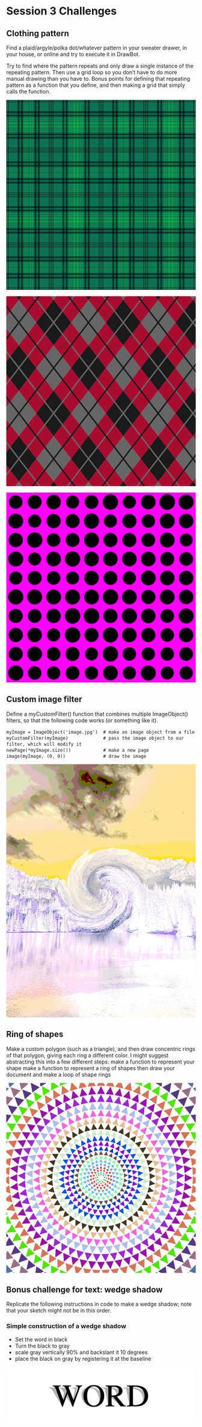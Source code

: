 # Session 3 Challenges

## Clothing pattern

Find a plaid/argyle/polka dot/whatever pattern in your sweater drawer, in your house, or online and try to execute it in DrawBot.

Try to find where the pattern repeats and only draw a single instance of the repeating pattern. Then use a grid loop so you don’t have to do more manual drawing than you have to. Bonus points for defining that repeating pattern as a function that you define, and then making a grid that simply calls the function.

![Plaid](pattern_example_plaid.png)

![Argyle](pattern_example_argyle.png)

![Polkadot](pattern_example_polkadot.png)

## Custom image filter

Define a myCustomFilter() function that combines multiple ImageObject() filters, so that the following code works (or something like it).
```
myImage = ImageObject('image.jpg')  # make an image object from a file
myCustomFilter(myImage)             # pass the image object to our filter, which will modify it
newPage(*myImage.size())            # make a new page
image(myImage, (0, 0))              # draw the image
```

![Custom filter](custom_filter_function.jpg)

## Ring of shapes

Make a custom polygon (such as a triangle), and then draw concentric rings of that polygon, giving each ring a different color. I might suggest abstracting this into a few different steps:
make a function to represent your shape
make a function to represent a ring of shapes
then draw your document and make a loop of shape rings

![ring of shapes](ring_of_shapes.png)

## Bonus challenge for text: wedge shadow

Replicate the following instructions in code to make a wedge shadow; note that your sketch might not be in this order.

### Simple construction of a wedge shadow
* Set the word in black
* Turn the black to gray
* scale gray vertically 90% and backslant it 10 degrees
* place the black on gray by registering it at the baseline

![Wedge shadow](wedge_shadow.png)
